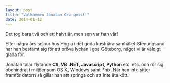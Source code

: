 ```yaml
---
layout: post
title: "Välkommen Jonatan Granqvist!"
date: 2014-01-12
---
```


Det tog bara två och ett halvt år, men sen var han vår!

Efter några års sejour hos Hogia i det goda kustnära samhället Stenungsund har han bestämt sig för att pröva lyckan i goa Göteborg, något vi är väldigt glada för.

Jonatan talar flytande **C#, VB .NET, Javascript, Python** etc. etc. och rör sig obehindrat i miljöer som OS X, Windows samt *nix. När han inte sitter framför datorn så gillar han att springa och att inte äta kött.
